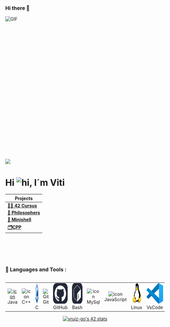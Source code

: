 ### Hi there 👋

<img align="right" alt="GIF" src="https://cdn.pixabay.com/animation/2022/08/22/11/10/11-10-32-625_512.gif" width="600" height="450" />

[![](https://visitcount.itsvg.in/api?id=viti01g&label=Profile%20Views&color=1&icon=3&pretty=false)](https://visitcount.itsvg.in)

<h1 align="left">Hi <img src="https://user-images.githubusercontent.com/1303154/88677602-1635ba80-d120-11ea-84d8-d263ba5fc3c0.gif" width="28px" height="28px" alt="hi">, I´m Viti</h1>

| Projects |
|------|
| [**👨‍🎓 42 Cursus**](https://github.com/Viti01g/42_Cursus) |
| [**🍝 Philosophers**](https://github.com/Viti01g/Philosophers_42) |
| [**💾 Minishell**](https://github.com/Viti01g/Minishell) |
| [**🗂️​ CPP**](https://github.com/Viti01g/Modules-CPPS) |


<br><br><br><br>
<div align="left">
  <h3>🔧 Languages and Tools :</h3>
<div style="display: flex; align-items: flex-start; align: center">
<table align="center">
  <tr>
    <td align="center" width="96">
      <a href="#macropower-tech">
        <img src="https://techstack-generator.vercel.app/java-icon.svg" alt="icon" width="65" height="65" />
      </a>
      <br>Java
    </td>
    </td>
    <td align="center" width="96">
        <img src="https://techstack-generator.vercel.app/cpp-icon.svg" alt="icon" width="65" height="65" />
      <br>C++
    </td>
    <td align="center" width="96">
        <img src="https://github.com/devicons/devicon/blob/master/icons/c/c-original.svg" alt="icon" width="65" height="65" />
      <br>C
    </td>
    <td align="center" width="96"> 
        <img src="https://user-images.githubusercontent.com/25181517/192108372-f71d70ac-7ae6-4c0d-8395-51d8870c2ef0.png" width="65" height="60" alt="Git" />
      <br>Git
    </td>
    <td align="center" width="96">
        <img src="https://github.com/tandpfun/skill-icons/blob/main/icons/Github-Dark.svg" alt="icon" width="65" height="65" />
      <br>GitHub
    <td align="center" width="96">
        <img src="https://github.com/tandpfun/skill-icons/blob/main/icons/Bash-Dark.svg" alt="icon" width="65" height="65" />
      <br>Bash
    </td>
    <td align="center" width="96">
        <img src="https://techstack-generator.vercel.app/mysql-icon.svg" alt="icon" width="65" height="65" />
      <br>MySql
    </td>
       </td>
    <td align="center" width="96">
        <img src="https://techstack-generator.vercel.app/js-icon.svg" alt="icon" width="65" height="65" />
      <br>JavaScript
    </td>
    </td>
    <td align="center" width="96">
        <img src="https://github.com/devicons/devicon/blob/master/icons/linux/linux-original.svg" alt="icon" width="65" height="65" />
      <br>Linux
    </td>
    <td align="center" width="96">
        <img src="https://github.com/devicons/devicon/blob/master/icons/vscode/vscode-original.svg" alt="icon" width="65" height="65" />
      <br>VsCode
    </td>

 </tr>
</table>
<br><br>
</div>

<div align=center>
	<a href="https://github.com/oakoudad/badge42"><img src="https://badge.mediaplus.ma/darkblue/vruiz-go?1337Badge=off&UM6P=off" alt="vruiz-go's 42 stats" /></a>
</div>
<!--
**Viti01g/Viti01g** is a ✨ _special_ ✨ repository because its `README.md` (this file) appears on your GitHub profile.

Here are some ideas to get you started:

- 🔭 I’m currently working on ...
- 🌱 I’m currently learning ...
- 👯 I’m looking to collaborate on ...
- 🤔 I’m looking for help with ...
- 💬 Ask me about ...
- 📫 How to reach me: ...
- 😄 Pronouns: ...
- ⚡ Fun fact: ...
-->
